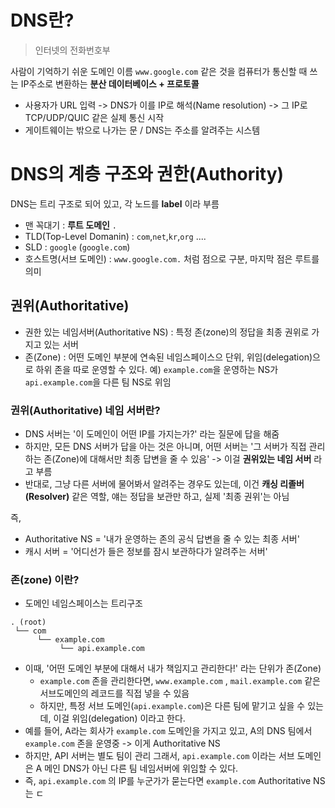 # DNS란?
> 인터넷의 전화번호부

사람이 기억하기 쉬운 도메인 이름 `www.google.com` 같은 것을 컴퓨터가 통신할 때 쓰는 IP주소로 변환하는 **분산 데이터베이스 + 프로토콜** 
- 사용자가 URL 입력 -> DNS가 이를 IP로 해석(Name resolution) -> 그 IP로 TCP/UDP/QUIC 같은 실제 통신 시작
- 게이트웨이는 밖으로 나가는 문 / DNS는 주소를 알려주는 시스템

# DNS의 계층 구조와 권한(Authority)
DNS는 트리 구조로 되어 있고, 각 노드를 **label** 이라 부름
- 맨 꼭대기 : **루트 도메인**  `.` 
- TLD(Top-Level Domanin) : `com`,`net`,`kr`,`org` ....
- SLD : `google` (`google.com`)
- 호스트명(서브 도메인) : `www.google.com.` 처럼 점으로 구분, 마지막 점은 루트를 의미
## 권위(Authoritative)
- 권한 있는 네임서버(Authoritative NS) : 특정 존(zone)의 정답을 최종 권위로 가지고 있는 서버
- 존(Zone) : 어떤 도메인 부분에 연속된 네임스페이스으 단위, 위임(delegation)으로 하위 존을 따로 운영할 수 있다.
  예) `example.com`을 운영하는 NS가 `api.example.com`을 다른 팀 NS로 위임
### 권위(Authoritative) 네임 서버란?
- DNS 서버는 '이 도메인이 어떤 IP를 가지는가?' 라는 질문에 답을 해줌
- 하지만, 모든 DNS 서버가 답을 아는 것은 아니며, 
  어떤 서버는 '그 서버가 직접 관리하는 존(Zone)에 대해서만 최종 답변을 줄 수 있음' -> 이걸 **권위있는 네임 서버** 라고 부름
- 반대로, 그냥 다른 서버에 물어봐서 알려주는 경우도 있는데, 이건 **캐싱 리졸버(Resolver)** 같은 역할, 얘는 정답을 보관만 하고, 실제 '최종 권위'는 아님

즉,
- Authoritative NS = '내가 운영하는 존의 공식 답변을 줄 수 있는 최종 서버'
- 캐시 서버 = '어디선가 들은 정보를 잠시 보관하다가 알려주는 서버'

### 존(zone) 이란?
- 도메인 네임스페이스는 트리구조
```
. (root)
 └── com
      └── example.com
           └── api.example.com
```
- 이때, '어떤 도메인 부분에 대해서 내가 책임지고 관리한다!' 라는 단위가 존(Zone)
	- `example.com` 존을 관리한다면, `www.example.com` , `mail.example.com` 같은 서브도메인의 레코드를 직접 넣을 수 있음
	- 하지만, 특정 서브 도메인(`api.example.com`)은 다른 팀에 맡기고 싶을 수 있는데, 이걸 위임(delegation) 이라고 한다.
- 예를 들어, A라는 회사가 `example.com` 도메인을 가지고 있고, A의 DNS 팀에서 `example.com` 존을 운영중 -> 이게 Authoritative NS
- 하지만, API 서버는 별도 팀이 관리
  그래서, `api.example.com` 이라는 서브 도메인은 A 메인 DNS가 아닌 다른 팀 네임서버에 위임할 수 있다.
- 즉, `api.example.com` 의 IP를 누군가가 묻는다면 `example.com` Authoritative NS는 ㄷ